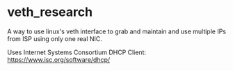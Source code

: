 veth_research
=============

A way to use linux's veth interface to grab and maintain and use multiple IPs from ISP using only one real NIC.

Uses Internet Systems Consortium DHCP Client: https://www.isc.org/software/dhcp/
